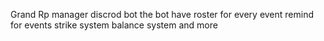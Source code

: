 Grand Rp manager discrod bot 
the bot have roster for every event 
remind for events 
strike system 
balance system 
and more 
